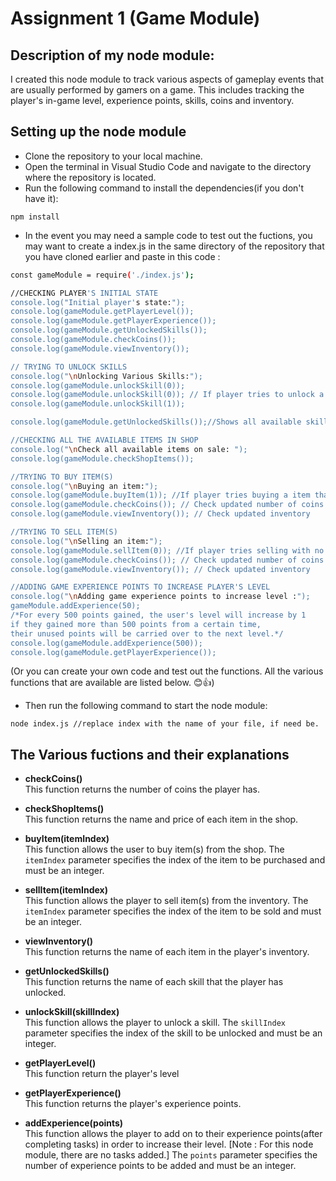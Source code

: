 # Assignment 1 (Game Module)

## Description of my node module: 
I created this node module to track various aspects of gameplay events that are usually performed by gamers on a game. This includes tracking the player's in-game level, experience points, skills, coins and inventory. 

## Setting up the node module
+ Clone the repository to your local machine.
+ Open the terminal in Visual Studio Code and navigate to the directory where the repository is located.
+ Run the following command to install the dependencies(if you don't have it):
```
npm install
```

+ In the event you may need a sample code to test out the fuctions, you may want to create a index.js in the same directory of the repository that you have cloned earlier and paste in this code :


``` bash
const gameModule = require('./index.js'); 

//CHECKING PLAYER'S INITIAL STATE
console.log("Initial player's state:");
console.log(gameModule.getPlayerLevel()); 
console.log(gameModule.getPlayerExperience()); 
console.log(gameModule.getUnlockedSkills());
console.log(gameModule.checkCoins());
console.log(gameModule.viewInventory()); 

// TRYING TO UNLOCK SKILLS 
console.log("\nUnlocking Various Skills:");
console.log(gameModule.unlockSkill(0)); 
console.log(gameModule.unlockSkill(0)); // If player tries to unlock a skill that doesn't exist or the same skill again, a error message would show.
console.log(gameModule.unlockSkill(1));

console.log(gameModule.getUnlockedSkills());//Shows all available skills unlocked by the player

//CHECKING ALL THE AVAILABLE ITEMS IN SHOP
console.log("\nCheck all available items on sale: ");
console.log(gameModule.checkShopItems()); 

//TRYING TO BUY ITEM(S)
console.log("\nBuying an item:");
console.log(gameModule.buyItem(1)); //If player tries buying a item that doesn't exist or items with no coins , a error message would show.
console.log(gameModule.checkCoins()); // Check updated number of coins
console.log(gameModule.viewInventory()); // Check updated inventory

//TRYING TO SELL ITEM(S)
console.log("\nSelling an item:");
console.log(gameModule.sellItem(0)); //If player tries selling with no items in inventory, a error message would show.
console.log(gameModule.checkCoins()); // Check updated number of coins
console.log(gameModule.viewInventory()); // Check updated inventory

//ADDING GAME EXPERIENCE POINTS TO INCREASE PLAYER'S LEVEL
console.log("\nAdding game experience points to increase level :");
gameModule.addExperience(50);
/*For every 500 points gained, the user's level will increase by 1 
if they gained more than 500 points from a certain time, 
their unused points will be carried over to the next level.*/
console.log(gameModule.addExperience(500)); 
console.log(gameModule.getPlayerExperience());
```

(Or you can create your own code and test out the functions. All the various functions that are available are listed below. 😊👍)

+ Then run the following command to start the node module:
```
node index.js //replace index with the name of your file, if need be.
```



## The Various fuctions and their explanations
+ **checkCoins()**     
    This function returns the number of coins the player has.


+ **checkShopItems()**     
    This function returns the name and price of each item in the shop.

+ **buyItem(itemIndex)**     
    This function allows the user to buy item(s) from the shop.
     The `itemIndex` parameter specifies the index of the item to be purchased and must be an integer.
    

+ **sellItem(itemIndex)**     
    This function allows the player to sell item(s) from the inventory.
     The `itemIndex` parameter specifies the index of the item to be sold and must be an integer.

+ **viewInventory()**      
    This function returns the name of each item in the player's inventory.

+ **getUnlockedSkills()**     
    This function returns the name of each skill that the player has unlocked.

+ **unlockSkill(skillIndex)**     
    This function allows the player to unlock a skill.
     The `skillIndex` parameter specifies the index of the skill to be unlocked and must be an integer.

+ **getPlayerLevel()**     
    This function return the player's level

+ **getPlayerExperience()**     
    This function returns the player's experience points.

+ **addExperience(points)**     
    This function allows the player to add on to their experience points(after completing tasks) in order to increase their level. [Note : For this node module, there are no tasks added.]
     The `points` parameter specifies the number of experience points to be added and must be an integer.
     


